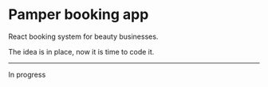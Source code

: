 # Pamper booking app
React booking system for beauty businesses.

The idea is in place, now it is time to code it.

----- 

In progress
